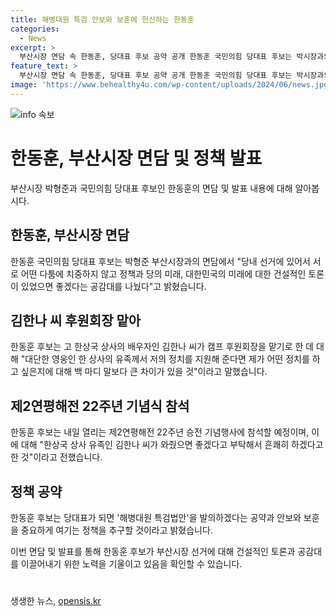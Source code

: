 ```yaml
---
title: 해병대원 특검 안보와 보훈에 헌신하는 한동훈
categories:
  - News
excerpt: >
  부산시장 면담 속 한동훈, 당대표 후보 공약 공개 한동훈 국민의힘 당대표 후보는 박시장과의 면담 후 해병대원 특검법안 발의를 약속하며 안보와 보훈을 중시하는 정치를 강조했다. 또한, 전사한 고 한상국 상사의 배우자인 김한나 씨가 후원회장을 맡아주는 데 대한 자신의 의지를 강조하기도 했다. 또한, 당 내 인사에 대한 견해와 김재원 전 최고위원에 대한 발언을 통해 추진하고자 하는 정책과 약속에 대해 강조했다.
feature_text: >
  부산시장 면담 속 한동훈, 당대표 후보 공약 공개 한동훈 국민의힘 당대표 후보는 박시장과의 면담 후 해병대원 특검법안 발의를 약속하며 안보와 보훈을 중시하는 정치를 강조했다. 또한, 전사한 고 한상국 상사의 배우자인 김한나 씨가 후원회장을 맡아주는 데 대한 자신의 의지를 강조하기도 했다. 또한, 당 내 인사에 대한 견해와 김재원 전 최고위원에 대한 발언을 통해 추진하고자 하는 정책과 약속에 대해 강조했다.
image: 'https://www.behealthy4u.com/wp-content/uploads/2024/06/news.jpg'
---
```


<p><img src="https://www.behealthy4u.com/wp-content/uploads/2024/06/news.jpg" alt="info 속보" /></p>

<h1>한동훈, 부산시장 면담 및 정책 발표</h1>

<p>부산시장 박형준과 국민의힘 당대표 후보인 한동훈의 면담 및 발표 내용에 대해 알아봅시다.</p>

<h2 data-ke-size="size26">한동훈, 부산시장 면담</h2>

<p data-ke-size="size16">한동훈 국민의힘 당대표 후보는 박형준 부산시장과의 면담에서 "당내 선거에 있어서 서로 어떤 다툼에 치중하지 않고 정책과 당의 미래, 대한민국의 미래에 대한 건설적인 토론이 있었으면 좋겠다는 공감대를 나눴다"고 밝혔습니다.</p>

<h2 data-ke-size="size26">김한나 씨 후원회장 맡아</h2>

<p data-ke-size="size16">한동훈 후보는 고 한상국 상사의 배우자인 김한나 씨가 캠프 후원회장을 맡기로 한 데 대해 "대단한 영웅인 한 상사의 유족께서 저의 정치를 지원해 준다면 제가 어떤 정치를 하고 싶은지에 대해 백 마디 말보다 큰 차이가 있을 것"이라고 말했습니다.</p>

<h2 data-ke-size="size26">제2연평해전 22주년 기념식 참석</h2>

<p data-ke-size="size16">한동훈 후보는 내일 열리는 제2연평해전 22주년 승전 기념행사에 참석할 예정이며, 이에 대해 "한상국 상사 유족인 김한나 씨가 와줬으면 좋겠다고 부탁해서 흔쾌히 하겠다고 한 것"이라고 전했습니다.</p>

<h2 data-ke-size="size26">정책 공약</h2>

<p data-ke-size="size16">한동훈 후보는 당대표가 되면 '해병대원 특검법안'을 발의하겠다는 공약과 안보와 보훈을 중요하게 여기는 정책을 추구할 것이라고 밝혔습니다.</p>

<p>이번 면담 및 발표를 통해 한동훈 후보가 부산시장 선거에 대해 건설적인 토론과 공감대를 이끌어내기 위한 노력을 기울이고 있음을 확인할 수 있습니다.<h1></h1></p>
생생한 뉴스, <a href="https://opensis.kr" rel="dofollow">opensis.kr</a>


